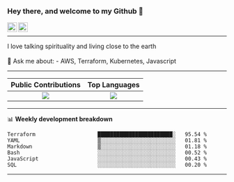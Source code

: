 ### Hey there, and welcome to my Github 👋

<a href="https://www.linkedin.com/in/ibrahiem-mohammad/" target="_blank">
  <img align="left" alt="Ibrahiem's LinkdeIn" width="22px" src="https://cdn.worldvectorlogo.com/logos/linkedin-icon-2.svg"/>
</a>
<a href="https://imohammd.netlify.app/" target="_blank">
  <img align="left" alt="Ibrahiem's Website" width="22px" src="https://cdn.worldvectorlogo.com/logos/netlify.svg"/>
</a>
<br>
<hr>
I love talking spirituality and living close to the earth
<br>
<br>
💬 Ask me about: 
- AWS, Terraform, Kubernetes, Javascript

-------

Public Contributions             |  Top Languages
:-------------------------:|:-------------------------:
![](https://github-readme-stats.vercel.app/api?username=ibrahiem96&show_icons=true&count_private=true&bg_color=30,e96443,904e95&title_color=fff&text_color=fff)  |  ![](https://github-readme-stats.vercel.app/api/top-langs/?username=ibrahiem96&layout=compact&bg_color=30,e96443,904e95&title_color=fff&text_color=fff&hide=html,css)

-------
📊 **Weekly development breakdown**
<!--START_SECTION:waka-->

```text
Terraform                    ████████████████████████░   95.54 %
YAML                         ▒░░░░░░░░░░░░░░░░░░░░░░░░   01.81 %
Markdown                     ▒░░░░░░░░░░░░░░░░░░░░░░░░   01.18 %
Bash                         ░░░░░░░░░░░░░░░░░░░░░░░░░   00.52 %
JavaScript                   ░░░░░░░░░░░░░░░░░░░░░░░░░   00.43 %
SQL                          ░░░░░░░░░░░░░░░░░░░░░░░░░   00.20 %
```

<!--END_SECTION:waka-->
-------
